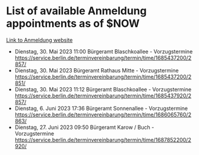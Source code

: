 # List of available Anmeldung appointments as of $NOW
[Link to Anmeldung website](https://service.berlin.de/terminvereinbarung/termin/tag.php?termin=1&anliegen[]=120686&dienstleisterlist=122210,122217,327316,122219,327312,122227,327314,122231,327346,122243,327348,122254,122252,329742,122260,329745,122262,329748,122271,327278,122273,327274,122277,327276,330436,122280,327294,122282,327290,122284,327292,122291,327270,122285,327266,122286,327264,122296,327268,150230,329760,122297,327286,122294,327284,122312,329763,122314,329775,122304,327330,122311,327334,122309,327332,317869,122281,327352,122279,329772,122283,122276,327324,122274,327326,122267,329766,122246,327318,122251,327320,122257,327322,122208,327298,122226,327300&herkunft=http%3A%2F%2Fservice.berlin.de%2Fdienstleistung%2F120686%2F)
- Dienstag, 30. Mai 2023 11:00 Bürgeramt Blaschkoallee - Vorzugstermine https://service.berlin.de/terminvereinbarung/termin/time/1685437200/2857/
- Dienstag, 30. Mai 2023  Bürgeramt Rathaus Mitte - Vorzugstermine https://service.berlin.de/terminvereinbarung/termin/time/1685437200/2851/
- Dienstag, 30. Mai 2023 11:12 Bürgeramt Blaschkoallee - Vorzugstermine https://service.berlin.de/terminvereinbarung/termin/time/1685437920/2857/
- Dienstag, 6. Juni 2023 17:36 Bürgeramt Sonnenallee - Vorzugstermine https://service.berlin.de/terminvereinbarung/termin/time/1686065760/2863/
- Dienstag, 27. Juni 2023 09:50 Bürgeramt Karow / Buch - Vorzugstermine https://service.berlin.de/terminvereinbarung/termin/time/1687852200/2920/
